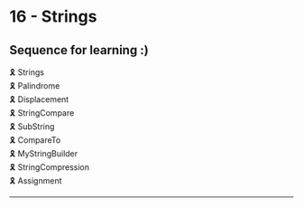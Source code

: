 # 16 - Strings

## Sequence for learning :)

🎗️ Strings \
🎗️ Palindrome \
🎗️ Displacement \
🎗️ StringCompare \
🎗️ SubString \
🎗️ CompareTo \
🎗️ MyStringBuilder \
🎗️ StringCompression \
🎗️ Assignment

---
